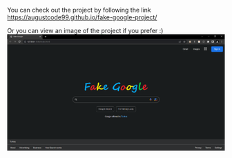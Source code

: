 You can check out the project by following the link
https://augustcode99.github.io/fake-google-project/

Or you can view an image of the project if you prefer :)
![](images/fakegoogle.png)
